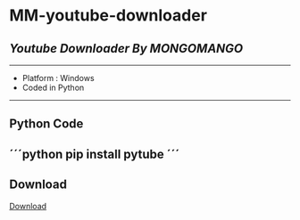 # **MM-youtube-downloader**
## _Youtube Downloader By MONGOMANGO_

---
- Platform : Windows
- Coded in Python
---
## Python Code
´´´python
pip install pytube
´´´
---
## Download
[Download](https://github.com/mongomangoCZ/MM-youtube-downloader/raw/main/Mongomango%20Youtube%20Downloader%20SETUP.exe)
